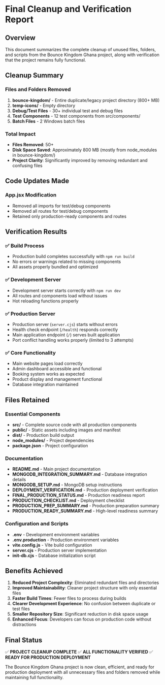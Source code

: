 # Final Cleanup and Verification Report

## Overview
This document summarizes the complete cleanup of unused files, folders, and scripts from the Bounce Kingdom Ghana project, along with verification that the project remains fully functional.

## Cleanup Summary

### Files and Folders Removed
1. **bounce-kingdom/** - Entire duplicate/legacy project directory (800+ MB)
2. **temp-icons/** - Empty directory
3. **Debug/Test Files** - 30+ individual test and debug files
4. **Test Components** - 12 test components from src/components/
5. **Batch Files** - 2 Windows batch files

### Total Impact
- **Files Removed**: 50+
- **Disk Space Saved**: Approximately 800 MB (mostly from node_modules in bounce-kingdom/)
- **Project Clarity**: Significantly improved by removing redundant and confusing files

## Code Updates Made

### App.jsx Modification
- Removed all imports for test/debug components
- Removed all routes for test/debug components
- Retained only production-ready components and routes

## Verification Results

### ✅ Build Process
- Production build completes successfully with `npm run build`
- No errors or warnings related to missing components
- All assets properly bundled and optimized

### ✅ Development Server
- Development server starts correctly with `npm run dev`
- All routes and components load without issues
- Hot reloading functions properly

### ✅ Production Server
- Production server (`server.cjs`) starts without errors
- Health check endpoint (`/health`) responds correctly
- Main application endpoint (`/`) serves built application
- Port conflict handling works properly (limited to 3 attempts)

### ✅ Core Functionality
- Main website pages load correctly
- Admin dashboard accessible and functional
- Booking system works as expected
- Product display and management functional
- Database integration maintained

## Files Retained

### Essential Components
- **src/** - Complete source code with all production components
- **public/** - Static assets including images and manifest
- **dist/** - Production build output
- **node_modules/** - Project dependencies
- **package.json** - Project configuration

### Documentation
- **README.md** - Main project documentation
- **MONGODB_INTEGRATION_SUMMARY.md** - Database integration details
- **MONGODB_SETUP.md** - MongoDB setup instructions
- **DEPLOYMENT_VERIFICATION.md** - Production deployment verification
- **FINAL_PRODUCTION_STATUS.md** - Production readiness report
- **PRODUCTION_CHECKLIST.md** - Deployment checklist
- **PRODUCTION_PREP_SUMMARY.md** - Production preparation summary
- **PRODUCTION_READY_SUMMARY.md** - High-level readiness summary

### Configuration and Scripts
- **.env** - Development environment variables
- **.env.production** - Production environment variables
- **vite.config.js** - Vite build configuration
- **server.cjs** - Production server implementation
- **init-db.cjs** - Database initialization script

## Benefits Achieved

1. **Reduced Project Complexity**: Eliminated redundant files and directories
2. **Improved Maintainability**: Cleaner project structure with only essential files
3. **Faster Build Times**: Fewer files to process during builds
4. **Clearer Development Experience**: No confusion between duplicate or test files
5. **Smaller Repository Size**: Significant reduction in disk space usage
6. **Enhanced Focus**: Developers can focus on production code without distractions

## Final Status

✅ **PROJECT CLEANUP COMPLETE**
✅ **ALL FUNCTIONALITY VERIFIED**
✅ **READY FOR PRODUCTION DEPLOYMENT**

The Bounce Kingdom Ghana project is now clean, efficient, and ready for production deployment with all unnecessary files and folders removed while maintaining full functionality.